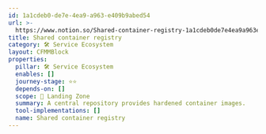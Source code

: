 ```yaml
---
id: 1a1cdeb0-de7e-4ea9-a963-e409b9abed54
url: >-
  https://www.notion.so/Shared-container-registry-1a1cdeb0de7e4ea9a963e409b9abed54
title: Shared container registry
category: 🛠 Service Ecosystem
layout: CFMMBlock
properties:
  pillar: 🛠 Service Ecosystem
  enables: []
  journey-stage: ⭐️⭐️
  depends-on: []
  scope: 🛬 Landing Zone
  summary: A central repository provides hardened container images.
  tool-implementations: []
  name: Shared container registry
---
```


